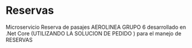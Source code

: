 # Reservas
Microservicio Reserva de pasajes AEROLINEA GRUPO 6 desarrollado en .Net Core (UTILIZANDO LA SOLUCION DE PEDIDO ) para el manejo de RESERVAS
